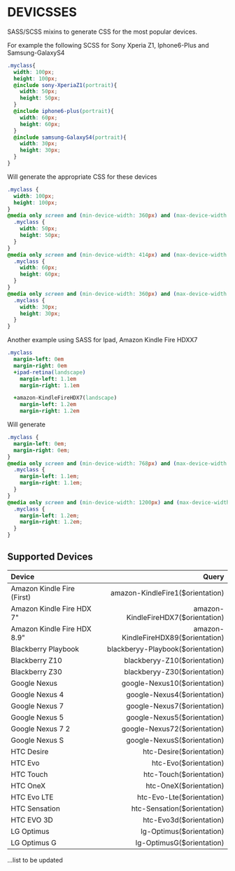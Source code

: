 # DEVICSSES

SASS/SCSS mixins to generate CSS for the most popular devices. 

For example the following SCSS for Sony Xperia Z1, Iphone6-Plus and Samsung-GalaxyS4 
```scss
.myclass{
  width: 100px;
  height: 100px;
  @include sony-XperiaZ1(portrait){
    width: 50px;
    height: 50px;
  }
  @include iphone6-plus(portrait){
    width: 60px;
    height: 60px;
  }
  @include samsung-GalaxyS4(portrait){
    width: 30px;
    height: 30px;
  }
}
```
Will generate the appropriate CSS for these devices
```css
.myclass {
  width: 100px;
  height: 100px;
}
@media only screen and (min-device-width: 360px) and (max-device-width: 640px) and (-webkit-device-pixel-ratio: 3) and (orientation: portrait) {
  .myclass {
    width: 50px;
    height: 50px;
  }
}
@media only screen and (min-device-width: 414px) and (max-device-width: 736px) and (-webkit-device-pixel-ratio: 3) and (orientation: portrait) {
  .myclass {
    width: 60px;
    height: 60px;
  }
}
@media only screen and (min-device-width: 360px) and (max-device-width: 640px) and (-webkit-device-pixel-ratio: 3) and (orientation: portrait) {
  .myclass {
    width: 30px;
    height: 30px;
  }
}
```

Another example using SASS for Ipad, Amazon Kindle Fire HDXX7
```sass
.myclass
  margin-left: 0em
  margin-right: 0em
  +ipad-retina(landscape)
    margin-left: 1.1em
    margin-right: 1.1em

  +amazon-KindleFireHDX7(landscape)
    margin-left: 1.2em
    margin-right: 1.2em
```
Will generate
```css
.myclass {
  margin-left: 0em;
  margin-right: 0em;
}
@media only screen and (min-device-width: 768px) and (max-device-width: 1024px) and (-webkit-device-pixel-ratio: 2) and (orientation: landscape) {
  .myclass {
    margin-left: 1.1em;
    margin-right: 1.1em;
  }
}
@media only screen and (min-device-width: 1200px) and (max-device-width: 1920px) and (-webkit-device-pixel-ratio: 2) and (orientation: landscape) {
  .myclass {
    margin-left: 1.2em;
    margin-right: 1.2em;
  }
}
```
## Supported Devices

| Device        | Query      | 
| :------------- |-------------:| 
| Amazon Kindle Fire (First)      | amazon-KindleFire1($orientation)| 
| Amazon Kindle Fire HDX 7"      | amazon-KindleFireHDX7($orientation)     |  
| Amazon Kindle Fire HDX 8.9" | amazon-KindleFireHDX89($orientation)      |   
| Blackberry Playbook | blackberyy-Playbook($orientation)      | 
| Blackberry Z10 | blackberyy-Z10($orientation)      | 
| Blackberry Z30 | blackberyy-Z30($orientation)      | 
| Google Nexus | google-Nexus10($orientation)      | 
| Google Nexus 4 | google-Nexus4($orientation)      | 
| Google Nexus 7 | google-Nexus7($orientation)      | 
| Google Nexus 5 | google-Nexus5($orientation)      | 
| Google Nexus 7 2 | google-Nexus72($orientation)      | 
| Google Nexus S | google-NexusS($orientation)      | 
| HTC Desire | htc-Desire($orientation)      | 
| HTC Evo | htc-Evo($orientation)      | 
| HTC Touch | htc-Touch($orientation)      | 
| HTC OneX | htc-OneX($orientation)      | 
| HTC Evo LTE | htc-Evo-Lte($orientation)      | 
| HTC Sensation | htc-Sensation($orientation)      | 
| HTC EVO 3D | htc-Evo3d($orientation)      | 
| LG Optimus | lg-Optimus($orientation)      | 
| LG Optimus G| lg-OptimusG($orientation)      | 

...list to be updated

